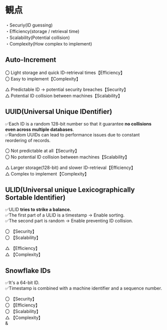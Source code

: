 # 観点
・Securiy(ID guessing)<br>
・Efficiency(storage / retrieval time)<br>
・Scalability(Potential collision)<br>
・Complexity(How complex to implement)

## Auto-Increment
〇 Light storage and quick ID-retrieval times【Efficiency】<br>
〇 Easy to implement【Complexity】<br>

△ Predictable ID → potential security breaches【Security】<br>
△ Potential ID collision between machines【Scalability】<br>



## UUID(Universal Unique IDentifier)
✅Each ID is a random 128-bit number so that it guarantee **no collisions even across multiple databases**.<br>
✅Random UUIDs can lead to performance issues due to constant reordering of records.

〇 Not predictable at all【Security】<br>
〇 No potential ID collision between machines【Scalability】<br>

△ Larger storage(128-bit) and slower ID-retrieval【Efficiency】<br>
△ Complex to implement【Complexity】<br>

## ULID(Universal unique Lexicographically Sortable Identifier)
✅ULID **tries to strike a balance.**<br>
✅The first part of a ULID is a timestamp -> Enable sorting.<br>
✅The second part is random -> Enable preventing ID collision.<br>

〇 【Security】<br>
〇 【Scalability】<br>

△ 【Efficiency】<br>
△ 【Complexity】<br>

## Snowflake IDs
✅It's a 64-bit ID.<br>
✅Timestamp is combined with a machine identifier and a sequence number.<br>

〇 【Security】<br>
〇 【Efficiency】<br>
〇 【Scalability】<br>
△ 【Complexity】<br>
&